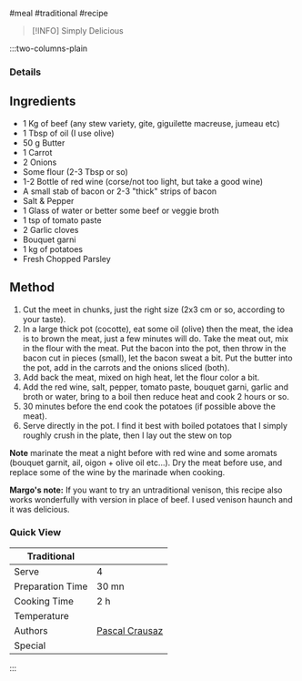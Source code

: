 #meal #traditional #recipe

> [!INFO]
> Simply Delicious

:::two-columns-plain

### Details
## Ingredients

- 1 Kg of beef (any stew variety, gite, giguilette macreuse, jumeau etc)
- 1 Tbsp of oil (I use olive)
- 50 g Butter
- 1 Carrot
- 2 Onions
- Some flour (2-3 Tbsp or so)
- 1-2 Bottle of red wine (corse/not too light, but take a good wine)
- A small stab of bacon or 2-3 "thick" strips of bacon
- Salt & Pepper
- 1 Glass of water or better some beef or veggie broth
- 1 tsp of tomato paste
- 2 Garlic cloves
- Bouquet garni
- 1 kg of potatoes
- Fresh Chopped Parsley


## Method

1. Cut the meet in chunks, just the right size (2x3 cm or so, according to your taste).
2. In a large thick pot (cocotte), eat some oil (olive) then the meat, the idea is to brown the meat, just a few minutes will do. Take the meat out, mix in the flour with the meat. Put the bacon into the pot, then throw in the bacon cut in pieces (small), let the bacon sweat a bit. Put the butter into the pot, add in the carrots and the onions sliced (both).
3. Add back the meat, mixed on high heat, let the flour color a bit.
4. Add the red wine, salt, pepper, tomato paste, bouquet garni, garlic and broth or water, bring to a boil then reduce heat and cook 2 hours or so.
5. 30 minutes before the end cook the potatoes (if possible above the meat).
6. Serve directly in the pot. I find it best with boiled potatoes that I simply roughly crush in the plate, then I lay out the stew on top

**Note** marinate the meat a night before with red wine and some aromats (bouquet garnit, ail, oigon + olive oil etc...). Dry the meat before use, and replace some of the wine by the marinade when cooking.

**Margo's note:** If you want to try an untraditional venison, this recipe also works wonderfully with version in place of beef. I used venison haunch and it was delicious.



### Quick View
| Traditional      |                                                |
| ---------------- | ---------------------------------------------- |
| Serve            | 4                                              |
| Preparation Time | 30 mn                                          |
| Cooking Time     | 2 h                                            |
| Temperature      |                                                |
| Authors          | [Pascal Crausaz](mailto:pascal@askpascal.com)  |
| Special          |                                                |

:::


